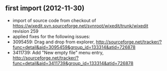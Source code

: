 ## first import (2012-11-30)

* import of source code from checkout of https://wixedit.svn.sourceforge.net/svnroot/wixedit/trunk/wixedit revision 259
* applied fixes for the following issues:
 *  3095459: Drag and drop from explorer, http://sourceforge.net/tracker/?func=detail&aid=3095459&group_id=133314&atid=726878
 *  3411739: Add "New empty file" menu entry, http://sourceforge.net/tracker/?func=detail&aid=3411739&group_id=133314&atid=726878
